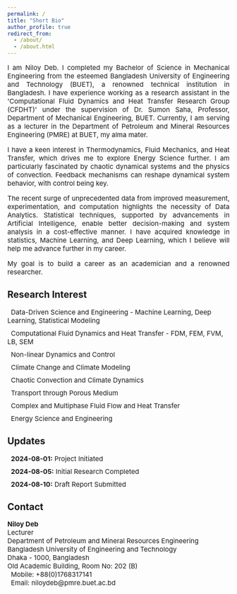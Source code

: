 ```yaml
---
permalink: /
title: "Short Bio"
author_profile: true
redirect_from: 
  - /about/
  - /about.html
---
```


<p style="text-align: justify; font-size: 15px">I am Niloy Deb. I completed my Bachelor of Science in Mechanical Engineering from the esteemed Bangladesh University of Engineering and Technology (BUET), a renowned technical institution in Bangladesh. I have experience working as a research assistant in the 'Computational Fluid Dynamics and Heat Transfer Research Group (CFDHT)' under the supervision of Dr. Sumon Saha, Professor, Department of Mechanical Engineering, BUET. Currently, I am serving as a lecturer in the Department of Petroleum and Mineral Resources Engineering (PMRE) at BUET, my alma mater.</p>
<p style="text-align: justify; font-size: 15px">I have a keen interest in Thermodynamics, Fluid Mechanics, and Heat Transfer, which drives me to explore Energy Science further. I am particularly fascinated by chaotic dynamical systems and the physics of convection. Feedback mechanisms can reshape dynamical system behavior, with control being key.</p>
<p style="text-align: justify; font-size: 15px">The recent surge of unprecedented data from improved measurement, experimentation, and computation highlights the necessity of Data Analytics. Statistical techniques, supported by advancements in Artificial Intelligence, enable better decision-making and system analysis in a cost-effective manner. I have acquired knowledge in statistics, Machine Learning, and Deep Learning, which I believe will help me advance further in my career.</p>
<p style="text-align: justify; font-size: 15px">My goal is to build a career as an academician and a renowned researcher.</p>

<h2> Research Interest </h2>

<ul style="list-style-type: none; padding: 0; font-size: 15px">
    <li style="margin-bottom: 10px;">
      <i class="fa fa-bookmark" style="margin-right: 8px;"></i> Data-Driven Science and Engineering - Machine Learning, Deep Learning, Statistical Modeling
    </li>
    <li style="margin-bottom: 10px;">
      <i class="fa fa-bookmark" style="margin-right: 8px;"></i> Computational Fluid Dynamics and Heat Transfer - FDM, FEM, FVM, LB, SEM
    </li>
    <li style="margin-bottom: 10px;">
      <i class="fa fa-bookmark" style="margin-right: 8px;"></i> Non-linear Dynamics and Control
    </li>
    <li style="margin-bottom: 10px;">
      <i class="fa fa-bookmark" style="margin-right: 8px;"></i> Climate Change and Climate Modeling
    </li>
    <li style="margin-bottom: 10px;">
      <i class="fa fa-bookmark" style="margin-right: 8px;"></i> Chaotic Convection and Climate Dynamics
    </li>
    <li style="margin-bottom: 10px;">
      <i class="fa fa-bookmark" style="margin-right: 8px;"></i> Transport through Porous Medium
    </li>
    <li style="margin-bottom: 10px;">
      <i class="fa fa-bookmark" style="margin-right: 8px;"></i> Complex and Multiphase Fluid Flow and Heat Transfer
    </li>
    <li style="margin-bottom: 10px;">
      <i class="fa fa-bookmark" style="margin-right: 8px;"></i> Energy Science and Engineering
    </li>
  </ul>

  <h2> Updates </h2>

<ul style="list-style-type: none; padding: 0; font-size: 15px;">
  <li style="margin-bottom: 10px;">
    <i class="fa fa-calendar-day" style="margin-right: 8px;"></i> <span style="font-weight: bold;">2024-08-01:</span> Project Initiated
  </li>
  <li style="margin-bottom: 10px;">
    <i class="fa fa-calendar-day" style="margin-right: 8px;"></i> <span style="font-weight: bold;">2024-08-05:</span> Initial Research Completed
  </li>
  <li style="margin-bottom: 10px;">
    <i class="fa fa-calendar-day" style="margin-right: 8px;"></i> <span style="font-weight: bold;">2024-08-10:</span> Draft Report Submitted
  </li>
</ul>


<h2 >Contact</h2>

<p style="font-size: 15px;">
  <b>Niloy Deb</b><br>
  Lecturer<br>
  Department of Petroleum and Mineral Resources Engineering<br>
  Bangladesh University of Engineering and Technology<br>
  Dhaka - 1000, Bangladesh<br>
  Old Academic Building, Room No: 202 (B)<br>
  <i class="fa fa-phone" style="margin-right: 8px;"></i> Mobile: +88(0)1768317141<br>
  <i class="fa fa-envelope" style="margin-right: 8px;"></i> Email: niloydeb@pmre.buet.ac.bd
</p>

